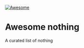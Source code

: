[![Awesome](https://awesome.re/badge.svg)](https://awesome.re)
# Awesome nothing

A curated list of nothing
